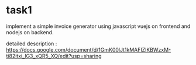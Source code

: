 # task1

implement a simple invoice generator using javascript 
vuejs on frontend and nodejs on backend.

detailed description : https://docs.google.com/document/d/1GmK00lJt1kMAFIZlKBWzxM-ti82itxi_lG3_xQR5_XQ/edit?usp=sharing 
